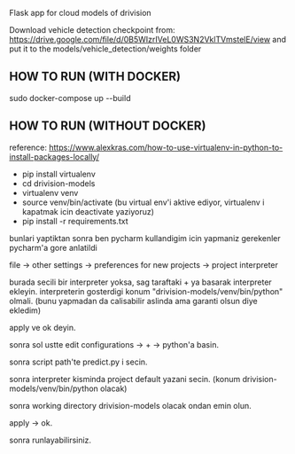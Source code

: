 Flask app for cloud models of drivision

Download vehicle detection checkpoint from: https://drive.google.com/file/d/0B5WIzrIVeL0WS3N2VklTVmstelE/view and put it to the models/vehicle_detection/weights folder
## HOW TO RUN (WITH DOCKER)
sudo docker-compose up --build 


## HOW TO RUN (WITHOUT DOCKER)

reference: https://www.alexkras.com/how-to-use-virtualenv-in-python-to-install-packages-locally/


* pip install virtualenv
* cd drivision-models
* virtualenv venv
* source venv/bin/activate (bu virtual env'i aktive ediyor, virtualenv i kapatmak icin deactivate yaziyoruz)
* pip install -r requirements.txt

bunlari yaptiktan sonra ben pycharm kullandigim icin yapmaniz gerekenler pycharm'a gore anlatildi

file -> other settings -> preferences for new projects -> project interpreter

burada secili bir interpreter yoksa, sag taraftaki + ya basarak interpreter ekleyin. interpreterin gosterdigi konum "drivision-models/venv/bin/python" olmali. (bunu yapmadan da calisabilir aslinda ama garanti olsun diye ekledim)

apply ve ok deyin.

sonra sol ustte edit configurations -> + -> python'a basin.

sonra script path'te predict.py i secin.
 
sonra interpreter kisminda project default yazani secin. (konum drivision-models/venv/bin/python olacak)

sonra working directory drivision-models olacak ondan emin olun.

apply -> ok.

sonra runlayabilirsiniz.


